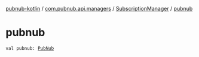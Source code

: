 [pubnub-kotlin](../../index.md) / [com.pubnub.api.managers](../index.md) / [SubscriptionManager](index.md) / [pubnub](./pubnub.md)

# pubnub

`val pubnub: `[`PubNub`](../../com.pubnub.api/-pub-nub/index.md)